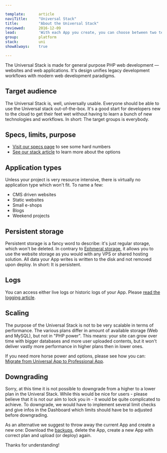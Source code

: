 ```yaml
---

template:      article
naviTitle:     "Universal Stack"
title:         "About the Universal Stack"
reviewed:      2016-12-09
lead:          'With each App you create, you can choose between two technology stacks. This article helps you to understand the Universal Stack.'
group:         platform
stack:         uni
showAlways:    true

---
```



The Universal Stack is made for general purpose PHP web development — websites and web applications. It's design unifies legacy development workflows with modern web development paradigms.

## Target audience

The Universal Stack is, well, universally usable. Everyone should be able to use the Universal stack out-of-the-box. It's a good start for developers new to the cloud to get their feet wet without having to learn a bunch of new technologies and workflows. In short: The target groups is everybody.


## Specs, limits, purpose

* [Visit our specs page](https://www.fortrabbit.com/specs) to see some hard numbers
* [See our stack article](/stacks) to learn more about the options


## Application types

Unless your project is very resource intensive, there is virtually no application type which won't fit. To name a few:

* CMS driven websites
* Static websites
* Small e-shops
* Blogs
* Weekend projects

## Persistent storage

Persistent storage is a fancy word to describe: it's just regular storage, which won't be deleted. In contrary to [Ephmeral storage](app-pro#toc-ephemeral-storage), it allows you to use the website storage as you would with any VPS or shared hosting solution. All data your App writes is written to the disk and not removed upon deploy. In short: It is persistent.

## Logs

You can access either live logs or historic logs of your App. Please [read the logging article](logging-uni).


## Scaling

The purpose of the Universal Stack is not to be very scalable in terms of performance. The various plans differ in amount of available storage (Web and MySQL), but not in "PHP power". This means: your site can grow over time with bigger databases and more user uploaded contents, but it won't deliver vastly more performance in higher plans then in lower ones.

If you need more horse power and options, please see how you can: [Migrate from Universal App to Professional App](/migrate-uni-to-pro).

## Downgrading

Sorry, at this time it is not possible to downgrade from a higher to a lower plan in the Univeral Stack. While this would be nice for users - please believe that it is not our aim to lock you in - it would be quite complicated to achieve. To downgrade, we would have to implement several limit checks and give infos in the Dashboard which limits should have be to adjusted before downgrading.

As an alternative we suggest to throw away the current App and create a new one: Download the [backups](/backups-uni), delete the App, create a new App with correct plan and upload (or deploy) again.

Thanks for understanding!

